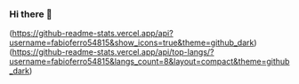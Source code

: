### Hi there 👋

(https://github-readme-stats.vercel.app/api?username=fabioferro54815&show_icons=true&theme=github_dark)
(https://github-readme-stats.vercel.app/api/top-langs/?username=fabioferro54815&langs_count=8&layout=compact&theme=github_dark)
